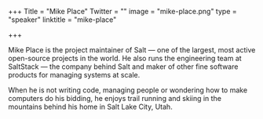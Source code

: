 +++
Title = "Mike Place"
Twitter = ""
image = "mike-place.png"
type = "speaker"
linktitle = "mike-place"

+++

Mike Place is the project maintainer of Salt — one of the largest, most active open-source projects in the world. He also runs the engineering team at SaltStack — the company behind Salt and maker of other fine software products for managing systems at scale.

When he is not writing code, managing people or wondering how to make computers do his bidding, he enjoys trail running and skiing in the mountains behind his home in Salt Lake City, Utah.
